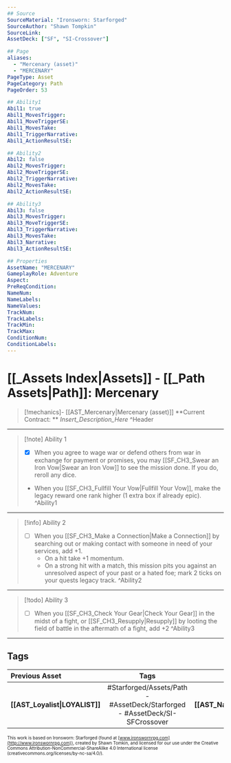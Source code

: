 ```yaml
---
## Source
SourceMaterial: "Ironsworn: Starforged"
SourceAuthor: "Shawn Tompkin"
SourceLink: 
AssetDeck: ["SF", "SI-Crossover"]

## Page
aliases:
  - "Mercenary (asset)"
  - "MERCENARY"
PageType: Asset
PageCategory: Path
PageOrder: 53

## Ability1
Abil1: true
Abil1_MovesTrigger:
Abil1_MoveTriggerSE:
Abil1_MovesTake:
Abil1_TriggerNarrative:
Abil1_ActionResultSE:

## Ability2
Abil2: false
Abil2_MovesTrigger:
Abil2_MoveTriggerSE:
Abil2_TriggerNarrative:
Abil2_MovesTake:
Abil2_ActionResultSE:

## Ability3
Abil3: false
Abil3_MovesTrigger:
Abil3_MoveTriggerSE:
Abil3_TriggerNarrative:
Abil3_MovesTake:
Abil3_Narrative:
Abil3_ActionResultSE:

## Properties
AssetName: "MERCENARY"
GameplayRole: Adventure
Aspect:
PreReqCondition: 
NameNum:
NameLabels:
NameValues:
TrackNum:
TrackLabels:
TrackMin:
TrackMax:
ConditionNum:
ConditionLabels:
---
```

# [[_Assets Index|Assets]] - [[_Path Assets|Path]]: Mercenary
> [!mechanics]- [[AST_Mercenary|Mercenary (asset)]]
> **Current Contract: ** _Insert_Description_Here_ ^Header
___
> [!note] Ability 1
> - [x] When you agree to wage war or defend others from war in exchange for payment or promises, you may [[SF_CH3_Swear an Iron Vow|Swear an Iron Vow]] to see the mission done. If you do, reroll any dice. 
> - When you [[SF_CH3_Fullfill Your Vow|Fullfill Your Vow]], make the legacy reward one rank higher (1 extra box if already epic). ^Ability1
___
> [!info] Ability 2
> - [ ] When you [[SF_CH3_Make a Connection|Make a Connection]] by searching out or making contact with someone in need of your services, add +1.
> 	- On a hit take +1 momentum.
> 	- On a strong hit with a match, this mission pits you against an unresolved aspect of your past or a hated foe; mark 2 ticks on your quests legacy track. ^Ability2
___
> [!todo] Ability 3
> - [ ] When you [[SF_CH3_Check Your Gear|Check Your Gear]] in the midst of a fight, or [[SF_CH3_Resupply|Resupply]] by looting the field of battle in the aftermath of a fight, add +2 ^Ability3
___

## Tags
| Previous Asset | Tags | Next Asset |
| :--- | :---: | ---: |
| **[[AST_Loyalist\|LOYALIST]]** | #Starforged/Assets/Path - #AssetDeck/Starforged - #AssetDeck/SI-SFCrossover | **[[AST_Naturalist\|NATURALIST]]** |

<font size=-2>This work is based on Ironsworn: Starforged (found at [www.ironswornrpg.com](http://www.ironswornrpg.com)), created by Shawn Tomkin, and licensed for our use under the Creative Commons Attribution-NonCommercial-ShareAlike 4.0 International license  (creativecommons.org/licenses/by-nc-sa/4.0/).</font>